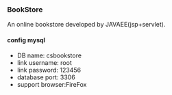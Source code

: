 ### BookStore

An online bookstore developed by JAVAEE(jsp+servlet).

#### config mysql
+ DB name:	csbookstore
+ link username:	root
+ link password:	123456
+ database port:	3306
+ support browser:FireFox
